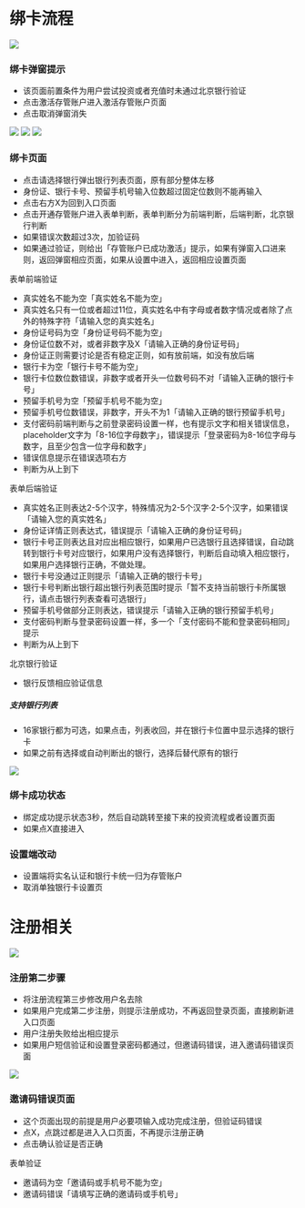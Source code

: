 # 绑卡流程
![](弹窗提示页面.png)
### 绑卡弹窗提示
- 该页面前置条件为用户尝试投资或者充值时未通过北京银行验证
- 点击激活存管账户进入激活存管账户页面
- 点击取消弹窗消失

![](绑卡页面.png)
![](绑卡页面-银行列表.png)
![](绑卡页面-错误状态.png)
### 绑卡页面
- 点击请选择银行弹出银行列表页面，原有部分整体左移
- 身份证、银行卡号、预留手机号输入位数超过固定位数则不能再输入
- 点击右方X为回到入口页面
- 点击开通存管账户进入表单判断，表单判断分为前端判断，后端判断，北京银行判断
- 如果错误次数超过3次，加验证码
- 如果通过验证，则给出「存管账户已成功激活」提示，如果有弹窗入口进来则，返回弹窗相应页面，如果从设置中进入，返回相应设置页面

表单前端验证
- 真实姓名不能为空「真实姓名不能为空」
- 真实姓名只有一位或者超过11位，真实姓名中有字母或者数字情况或者除了点外的特殊字符「请输入您的真实姓名」
- 身份证号码为空「身份证号码不能为空」
- 身份证位数不对，或者非数字及X「请输入正确的身份证号码」
- 身份证正则需要讨论是否有稳定正则，如有放前端，如没有放后端
- 银行卡为空「银行卡号不能为空」
- 银行卡位数位数错误，非数字或者开头一位数号码不对「请输入正确的银行卡号」
- 预留手机号为空「预留手机号不能为空」
- 预留手机号位数错误，非数字，开头不为1「请输入正确的银行预留手机号」
- 支付密码前端判断与之前登录密码设置一样，也有提示文字和相关错误信息，placeholder文字为「8-16位字母数字」，错误提示「登录密码为8-16位字母与数字，且至少包含一位字母和数字」
- 错误信息提示在错误选项右方
- 判断为从上到下

表单后端验证
- 真实姓名正则表达2-5个汉字，特殊情况为2-5个汉字·2-5个汉字，如果错误「请输入您的真实姓名」
- 身份证详情正则表达式，错误提示「请输入正确的身份证号码」
- 银行卡号正则表达且对应出相应银行，如果用户已选银行且选择错误，自动跳转到银行卡号对应银行，如果用户没有选择银行，判断后自动填入相应银行，如果用户选择银行正确，不做处理。
- 银行卡号没通过正则提示「请输入正确的银行卡号」
- 银行卡号判断出银行超出银行列表范围时提示「暂不支持当前银行卡所属银行，请点击银行列表查看可选银行」
- 预留手机号做部分正则表达，错误提示「请输入正确的银行预留手机号」
- 支付密码判断与登录密码设置一样，多一个「支付密码不能和登录密码相同」提示
- 判断为从上到下

北京银行验证
- 银行反馈相应验证信息

##### 支持银行列表
- 16家银行都为可选，如果点击，列表收回，并在银行卡位置中显示选择的银行卡
- 如果之前有选择或自动判断出的银行，选择后替代原有的银行

![](绑卡成功页面.png)
### 绑卡成功状态
- 绑定成功提示状态3秒，然后自动跳转至接下来的投资流程或者设置页面
- 如果点X直接进入

### 设置端改动
- 设置端将实名认证和银行卡统一归为存管账户
- 取消单独银行卡设置页

# 注册相关
![](成功提示.png)
### 注册第二步骤
- 将注册流程第三步修改用户名去除
- 如果用户完成第二步注册，则提示注册成功，不再返回登录页面，直接刷新进入口页面
- 用户注册失败给出相应提示
- 如果用户短信验证和设置登录密码都通过，但邀请码错误，进入邀请码错误页面

![](邀请码错误页面.png)
### 邀请码错误页面
- 这个页面出现的前提是用户必要项输入成功完成注册，但验证码错误
- 点X，点跳过都是进入入口页面，不再提示注册正确
- 点击确认验证是否正确

表单验证
- 邀请码为空「邀请码或手机号不能为空」
- 邀请码错误「请填写正确的邀请码或手机号」
